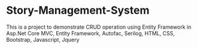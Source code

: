 # Story-Management-System
This is a project to demonstrate CRUD operation using Entity Framework in Asp.Net Core MVC, Entity Framework, Autofac, Serilog, HTML, CSS, Bootstrap, Javascript, Jquery
